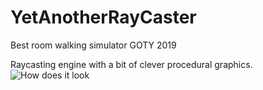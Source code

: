 # YetAnotherRayCaster
Best room walking simulator GOTY 2019


Raycasting engine with a bit of clever procedural graphics.
![How does it look](https://i.ibb.co/bL23vcW/raycaster.png "How does it look")
